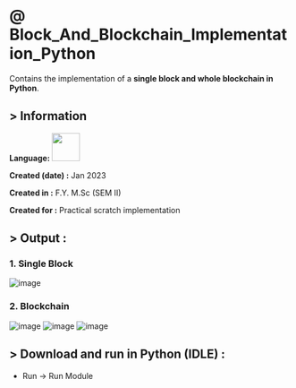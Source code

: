 # @ Block_And_Blockchain_Implementation_Python
Contains the implementation of a **single block and whole blockchain in Python**.

## > Information

<b>Language:</b>  <img src="https://cdn.jsdelivr.net/gh/devicons/devicon/icons/python/python-original-wordmark.svg" height=50>


<b>Created (date) :</b> Jan 2023


<b>Created in :</b> F.Y. M.Sc (SEM II)


<b>Created for :</b> Practical scratch implementation


## > Output : 


### 1. Single Block


![image](https://github.com/ruchi961/Block_And_Blockchain_Implementation_Python/assets/128241982/6febdb9d-3349-4633-b488-56dd1bba25e0)



### 2. Blockchain 

![image](https://github.com/ruchi961/Block_And_Blockchain_Implementation_Python/assets/128241982/8ddaa38a-e260-41d6-b896-e624c8fc0c1b)
![image](https://github.com/ruchi961/Block_And_Blockchain_Implementation_Python/assets/128241982/4797732b-4b66-4249-b804-ce90c9460146)
![image](https://github.com/ruchi961/Block_And_Blockchain_Implementation_Python/assets/128241982/de2f4082-a27d-4fb9-ab83-d44ef845ca9e)



## > Download and run in Python (IDLE) :

* Run -> Run Module

